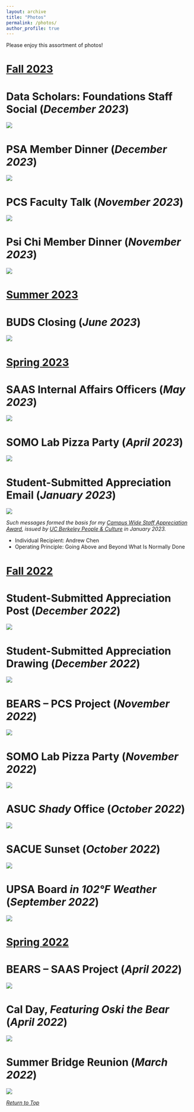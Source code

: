 ```yaml
---
layout: archive
title: "Photos"
permalink: /photos/
author_profile: true
---
```


Please enjoy this assortment of photos!

[Fall 2023](#fall-2023)
======
# Data Scholars: Foundations Staff Social (_December 2023_)
<img src="https://github.com/andrewchen04/andrewchen04.github.io/assets/100865459/b002c45c-a640-46bd-b1ea-c649ab50e335">

# PSA Member Dinner (_December 2023_)
<img src="https://github.com/andrewchen04/andrewchen04.github.io/assets/100865459/579c3352-7299-4616-80eb-f911ebf67679">

# PCS Faculty Talk (_November 2023_)
<img src="https://github.com/andrewchen04/andrewchen04.github.io/assets/100865459/c345730e-b938-4487-8bda-8cfc597cc858">

# Psi Chi Member Dinner (_November 2023_)
<img src="https://github.com/andrewchen04/andrewchen04.github.io/assets/100865459/b2c78a36-37aa-46bd-824f-eead0d89f603">

[Summer 2023](#summer-2023)
======
# BUDS Closing (_June 2023_)
<img src="https://github.com/andrewchen04/andrewchen04.github.io/assets/100865459/f58339c7-d284-4e1e-963c-e3aacfec0ec0">

[Spring 2023](#spring-2023)
======
# SAAS Internal Affairs Officers (_May 2023_)
<img src="https://github.com/andrewchen04/andrewchen04.github.io/assets/100865459/8a18aefc-a33f-4016-8b49-693bb405f6e4">

# SOMO Lab Pizza Party (_April 2023_)
<img src="https://user-images.githubusercontent.com/100865459/239700445-6fdba757-557b-49b5-9f24-a884772196f9.jpeg">

# Student-Submitted Appreciation Email (_January 2023_)
<img src="https://user-images.githubusercontent.com/100865459/210942032-64a00440-fce6-4dba-80f3-de5f387de470.png">

_Such messages formed the basis for my [Campus Wide Staff Appreciation Award](http://hr.berkeley.edu/performance/operating-principles/appreciate), issued by [UC Berkeley People & Culture](https://hr.berkeley.edu/about) in January 2023._
* Individual Recipient: Andrew Chen
* Operating Principle: Going Above and Beyond What Is Normally Done

[Fall 2022](#fall-2022)
======
# Student-Submitted Appreciation Post (_December 2022_)
<img src="https://user-images.githubusercontent.com/100865459/210116278-9864112e-8b67-4471-bdb3-4098019ad0cb.png">

# Student-Submitted Appreciation Drawing (_December 2022_)
<img src="https://user-images.githubusercontent.com/100865459/210116271-8cf7838f-9e2e-4958-93ce-46d494ba9889.png">

# BEARS – PCS Project (_November 2022_)
<img src="https://user-images.githubusercontent.com/100865459/210119538-742e8097-4924-43c9-8344-dbeb55dc4c4c.jpeg">

# SOMO Lab Pizza Party (_November 2022_)
<img src="https://user-images.githubusercontent.com/100865459/210119562-c39d0d8e-0de4-4482-87be-8bd713eb4689.jpeg">

# ASUC _Shady_ Office (_October 2022_)
<img src="https://user-images.githubusercontent.com/100865459/210119473-cd7a0537-7425-490f-b23b-b9b6f9b6a88d.png">

# SACUE Sunset (_October 2022_)
<img src="https://user-images.githubusercontent.com/100865459/210118247-0f53ba9e-c95e-46a2-8745-ad6aa55e13d2.jpg">

# UPSA Board _in 102°F Weather_ (_September 2022_)
<img src="https://user-images.githubusercontent.com/100865459/210118022-692e5321-ad58-49e1-8134-60223b549bb5.jpeg">

[Spring 2022](#spring-2022)
======
# BEARS – SAAS Project (_April 2022_)
<img src="https://user-images.githubusercontent.com/100865459/210117538-d6a89a01-5470-44b0-b7b5-3886b3b7076d.jpeg">

# Cal Day, _Featuring Oski the Bear_ (_April 2022_)
<img src="https://user-images.githubusercontent.com/100865459/210118535-fe70fbb8-9ca0-4dad-bed6-f4fd5e2a2482.jpeg">

# Summer Bridge Reunion (_March 2022_)
<img src="https://user-images.githubusercontent.com/100865459/210118681-aceb5816-d9ff-4a37-aa27-7a11ac8540f8.jpeg">

_[Return to Top](https://andrewchen04.github.io/photos/)_

